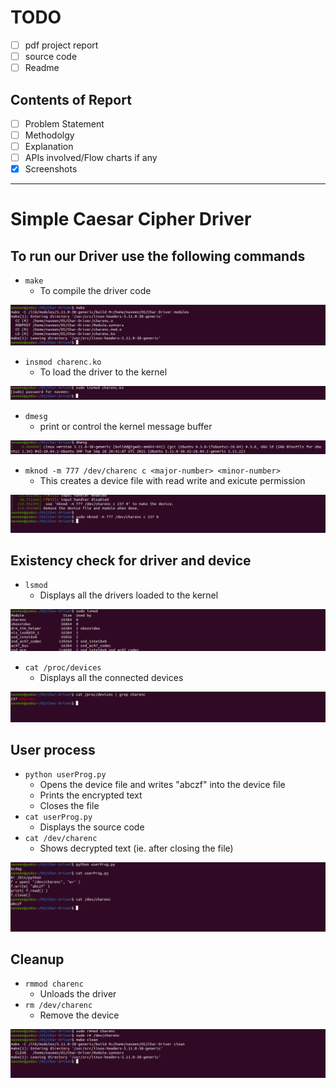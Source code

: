 # TODO

- [ ] pdf project report
- [ ] source code
- [ ] Readme

## Contents of Report

- [ ] Problem Statement
- [ ] Methodolgy
- [ ] Explanation
- [ ] APIs involved/Flow charts if any
- [x] Screenshots

---

# Simple Caesar Cipher Driver

## To run our Driver use the following commands

 - `make`
	- To compile the driver code

![make](img/make.png)

 - `insmod charenc.ko`
	- To load the driver to the kernel

![insmod](img/insmod.png)

 - `dmesg`
	- print or control the kernel message buffer

![dmesgpt1](img/dmesgpt1.png)

 - `mknod -m 777 /dev/charenc c <major-number> <minor-number>`
	- This creates a device file with read write and exicute permission

![mkdnod](img/mknod.png)

## Existency check for driver and device

 - `lsmod`
	- Displays all the drivers loaded to the kernel

![lsmod](img/lsmod.png)

 - `cat /proc/devices`
	- Displays all the connected devices

![devices](img/devices.png)

## User process

 - `python userProg.py`
	- Opens the device file and writes "abczf" into the device file
	- Prints the encrypted text
	- Closes the file
 - `cat userProg.py`
	- Displays the source code
 - `cat /dev/charenc`
	- Shows decrypted text (ie. after closing the file)

![userProg](img/userProg.png)

## Cleanup
 - `rmmod charenc`
	- Unloads the driver
 - `rm /dev/charenc`
	- Remove the device

![cleanup](img/cleanup.png)

